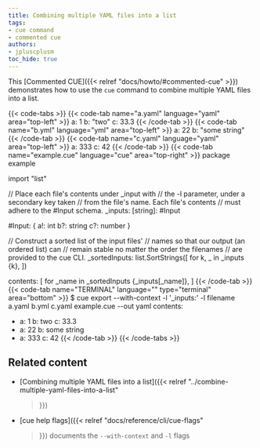 ```yaml
---
title: Combining multiple YAML files into a list
tags:
- cue command
- commented cue
authors:
- jpluscplusm
toc_hide: true
---
```


This [Commented CUE]({{< relref "docs/howto/#commented-cue" >}}) demonstrates
how to use the `cue` command to combine multiple YAML files into a list.

{{< code-tabs >}}
{{< code-tab name="a.yaml" language="yaml"  area="top-left" >}}
a: 1
b: "two"
c: 33.3
{{< /code-tab >}}
{{< code-tab name="b.yml" language="yml"  area="top-left" >}}
a: 22
b: "some string"
{{< /code-tab >}}
{{< code-tab name="c.yaml" language="yaml"  area="top-left" >}}
a: 333
c: 42
{{< /code-tab >}}
{{< code-tab name="example.cue" language="cue"  area="top-right" >}}
package example

import "list"

// Place each file's contents under _input with
// the -l parameter, under a secondary key taken
// from the file's name. Each file's contents
// must adhere to the #Input schema.
_inputs: [string]: #Input

#Input: {
	a!: int
	b?: string
	c?: number
}

// Construct a sorted list of the input files'
// names so that our output (an ordered list) can
// remain stable no matter the order the filenames
// are provided to the cue CLI.
_sortedInputs: list.SortStrings([
	for k, _ in _inputs {k},
])

contents: [
	for _name in _sortedInputs {_inputs[_name]},
]
{{< /code-tab >}}
{{< code-tab name="TERMINAL" language="" type="terminal" area="bottom" >}}
$ cue export --with-context -l '_inputs:' -l filename a.yaml b.yml c.yaml example.cue --out yaml
contents:
  - a: 1
    b: two
    c: 33.3
  - a: 22
    b: some string
  - a: 333
    c: 42
{{< /code-tab >}}
{{< /code-tabs >}}

## Related content

- [Combining multiple YAML files into a list]({{< relref
    "../combine-multiple-yaml-files-into-a-list"
  >}})
- [cue help flags]({{< relref
    "docs/reference/cli/cue-flags"
  >}}) documents the `--with-context` and `-l` flags
